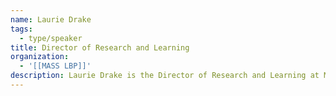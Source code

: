 ```yaml
---
name: Laurie Drake
tags:
  - type/speaker
title: Director of Research and Learning
organization:
  - '[[MASS LBP]]'
description: Laurie Drake is the Director of Research and Learning at MASS LBP, Canada's home for democratic innovation and public strategy. She works on a wide range of policy projects, and helps clients develop unbiased programming and balanced learning materials that support citizen engagement.
---
```

